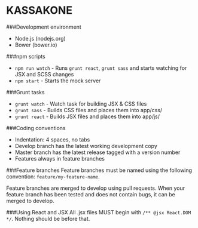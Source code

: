 KASSAKONE
=========

###Development environment
- Node.js (nodejs.org)
- Bower (bower.io)

###npm scripts
- `npm run watch` - Runs `grunt react`, `grunt sass` and starts watching for JSX and SCSS changes
- `npm start` - Starts the mock server

###Grunt tasks
- `grunt watch` - Watch task for building JSX & CSS files
- `grunt sass` - Builds CSS files and places them into app/css/
- `grunt react` - Builds JSX files and places them into app/js/

###Coding conventions
- Indentation: 4 spaces, no tabs
- Develop branch has the latest working development copy
- Master branch has the latest release tagged with a version number
- Features always in feature branches

###Feature branches
Feature branches must be named using the following convention: `feature/my-feature-name`.

Feature branches are merged to develop using pull requests. When your feature branch has been tested and does not contain bugs, it can be merged to develop.

###Using React and JSX
All .jsx files MUST begin with `/** @jsx React.DOM */`. Nothing should be before that.
